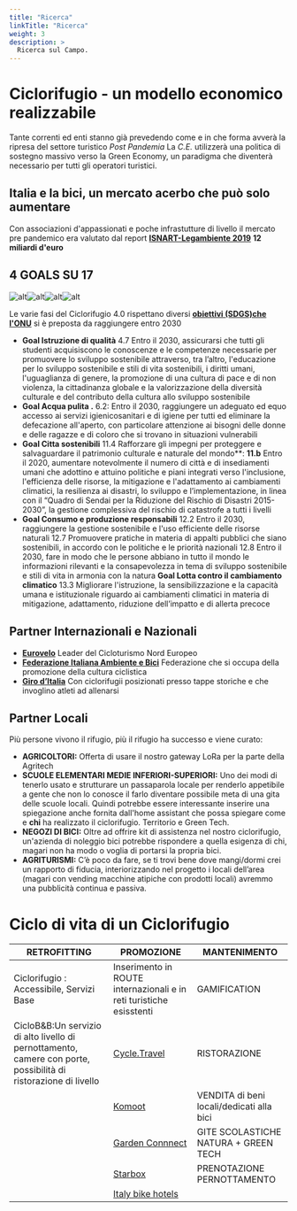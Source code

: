 ```yaml
---
title: "Ricerca"
linkTitle: "Ricerca"
weight: 3
description: >
  Ricerca sul Campo.
---
```


# Ciclorifugio - un modello economico realizzabile
Tante correnti ed enti stanno già prevedendo come e in che forma avverà la ripresa del settore turistico *Post Pandemia*
La *C.E.* utilizzerà una politica di sostegno massivo verso la Green Economy, un paradigma che diventerà necessario per tutti gli operatori turistici.

## Italia e la bici, un mercato acerbo che può solo aumentare
Con associazioni d'appassionati e poche infrastutture di livello il mercato pre pandemico era valutato dal report [**ISNART-Legambiente 2019**](https://mybikeway.it/wp-content/uploads/2019/03/1%C2%B0-rapporto-sul-Cicloturismo-in-Italia-2019-Unioncamere-Legambiente.pdf)  **12 miliardi d'euro**

## 4 GOALS SU 17
![alt](https://github.com/H-AlessioMurta/docsy/blob/master/images/SDGS1.PNG)![alt](https://github.com/H-AlessioMurta/docsy/blob/master/images/SDGS2.PNG)![alt](https://github.com/H-AlessioMurta/docsy/blob/master/images/SDGS3.PNG)![alt](https://github.com/H-AlessioMurta/docsy/blob/master/images/SDGS4.PNG)

Le varie fasi del Ciclorifugio 4.0 rispettano diversi [**obiettivi (SDGS)che l'ONU**](https://sdgs.un.org/goals) si è preposta da raggiungere entro 2030
* **Goal  Istruzione di qualità** 4.7 Entro il 2030, assicurarsi che tutti gli studenti acquisiscono le conoscenze e le competenze necessarie per promuovere lo sviluppo sostenibile attraverso, tra l’altro, l'educazione per lo sviluppo sostenibile e stili di vita sostenibili, i diritti umani, l'uguaglianza di genere, la promozione di una cultura di pace e di non violenza, la cittadinanza globale e la valorizzazione della diversità culturale e del contributo della cultura allo sviluppo sostenibile
* **Goal Acqua pulita .** 6.2: Entro il 2030, raggiungere un adeguato ed equo accesso ai servizi igienicosanitari e di igiene per tutti ed eliminare la defecazione all'aperto, con particolare attenzione ai bisogni delle donne e delle ragazze e di coloro che si trovano in situazioni vulnerabili 
* **Goal Citta sostenibili** 
11.4 Rafforzare gli impegni per proteggere e salvaguardare il patrimonio culturale e naturale del mondo**: **11.b** Entro il 2020, aumentare notevolmente il numero di città e di insediamenti umani che adottino e attuino politiche e piani integrati verso l'inclusione, l'efficienza delle risorse, la mitigazione e l'adattamento ai cambiamenti climatici, la resilienza ai disastri, lo sviluppo e l’implementazione, in linea con il “Quadro di Sendai per la Riduzione del Rischio di Disastri 2015-2030”, la gestione complessiva del rischio di catastrofe a tutti i livelli
 * **Goal Consumo e produzione responsabili** 
 12.2 Entro il 2030, raggiungere la gestione sostenibile e l'uso efficiente delle risorse naturali
 12.7 Promuovere pratiche in materia di appalti pubblici che siano sostenibili, in accordo con le politiche e le priorità nazionali 
 12.8 Entro il 2030, fare in modo che le persone abbiano in tutto il mondo le informazioni rilevanti e la consapevolezza in tema di sviluppo sostenibile e stili di vita in armonia con la natura
**Goal Lotta contro il cambiamento climatico** 
13.3 Migliorare l'istruzione, la sensibilizzazione e la capacità umana e istituzionale riguardo ai cambiamenti climatici in materia di mitigazione, adattamento, riduzione dell’impatto e di allerta precoce


## Partner Internazionali e Nazionali

* [**Eurovelo**](https://en.eurovelo.com/) Leader del Cicloturismo Nord Europeo
* [**Federazione Italiana Ambiente e Bici**](https://fiabitalia.it/) Federazione che si occupa della promozione della cultura ciclistica
* [**Giro d’Italia**](https://www.giroditalia.it/) Con ciclorifugii posizionati presso tappe storiche e che invoglino atleti ad allenarsi 


## Partner Locali
Più persone vivono il rifugio, più il rifugio ha successo e viene curato:
* **AGRICOLTORI:** Offerta di usare il nostro gateway LoRa per la parte della Agritech
* **SCUOLE ELEMENTARI MEDIE INFERIORI-SUPERIORI:** Uno dei modi di tenerlo usato e strutturare un passaparola locale per renderlo appetibile a gente che non lo conosce il farlo diventare possibile meta di una gita delle scuole locali.
Quindi potrebbe essere interessante inserire una spiegazione anche fornita dall'home assistant  che possa spiegare come e **chi** ha realizzato il ciclorifugio.
Territorio e Green Tech.
* **NEGOZI DI BICI:** Oltre ad offrire kit di assistenza nel nostro ciclorifugio, un'azienda di noleggio bici potrebbe rispondere a quella esigenza di chi, magari non ha modo o voglia di portarsi la propria bici.
* **AGRITURISMI:** C’è poco da fare, se ti trovi bene dove mangi/dormi crei un rapporto di fiducia, interiorizzando nel progetto i locali dell’area (magari con vending macchine atipiche con prodotti locali) avremmo una pubblicità continua e passiva.

# Ciclo di vita di un Ciclorifugio

|RETROFITTING          |PROMOZIONE          |MANTENIMENTO          |
|---------------------|--------------------|----------------------|
|Ciclorifugio : Accessibile, Servizi Base|Inserimento in ROUTE internazionali e in reti turistiche esisstenti|GAMIFICATION|
|CicloB&B:Un servizio di alto livello di pernottamento, camere con porte, possibilità di ristorazione di livello|[Cycle.Travel](https://cycle.travel/)|RISTORAZIONE|
||[Komoot](https://www.komoot.com/)|VENDITA di beni locali/dedicati alla bici|
||[Garden Connnect](http://www.its40.it/wp/portfolio_page/garden-connected-2/)|GITE SCOLASTICHE NATURA + GREEN TECH|
||[Starbox](https://www.starsbox.it/)|PRENOTAZIONE PERNOTTAMENTO|
||[Italy bike hotels](https://www.italybikehotels.com/)||

 
